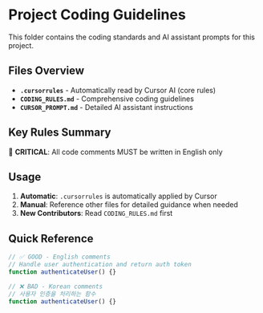 # Project Coding Guidelines

This folder contains the coding standards and AI assistant prompts for this project.

## Files Overview

- **`.cursorrules`** - Automatically read by Cursor AI (core rules)
- **`CODING_RULES.md`** - Comprehensive coding guidelines
- **`CURSOR_PROMPT.md`** - Detailed AI assistant instructions

## Key Rules Summary

🚨 **CRITICAL**: All code comments MUST be written in English only

## Usage

1. **Automatic**: `.cursorrules` is automatically applied by Cursor
2. **Manual**: Reference other files for detailed guidance when needed
3. **New Contributors**: Read `CODING_RULES.md` first

## Quick Reference

```typescript
// ✅ GOOD - English comments
// Handle user authentication and return auth token
function authenticateUser() {}

// ❌ BAD - Korean comments
// 사용자 인증을 처리하는 함수
function authenticateUser() {}
```
